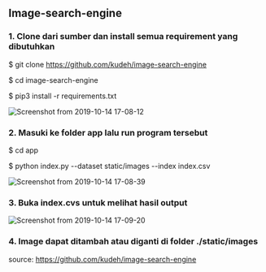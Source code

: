 ## Image-search-engine
### 1. Clone dari sumber dan install semua requirement yang dibutuhkan 

$ git clone https://github.com/kudeh/image-search-engine

$ cd image-search-engine

$ pip3 install -r requirements.txt

![Screenshot from 2019-10-14 17-08-12](https://user-images.githubusercontent.com/49054013/66765229-a9756a80-eed5-11e9-89c5-aab99bfb8ecb.png)

### 2. Masuki ke folder app lalu run program tersebut
$ cd app

$ python index.py --dataset static/images --index index.csv

![Screenshot from 2019-10-14 17-08-39](https://user-images.githubusercontent.com/49054013/66765296-cf027400-eed5-11e9-866a-0bff280b2b7e.png)

### 3. Buka index.cvs untuk melihat hasil output

![Screenshot from 2019-10-14 17-09-20](https://user-images.githubusercontent.com/49054013/66765316-dde92680-eed5-11e9-9108-b72f635ae112.png)
### 4. Image dapat ditambah atau diganti di folder ./static/images

source: https://github.com/kudeh/image-search-engine
